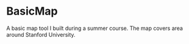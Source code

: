 # BasicMap

A basic map tool I built during a summer course. The map covers area around Stanford University. 
